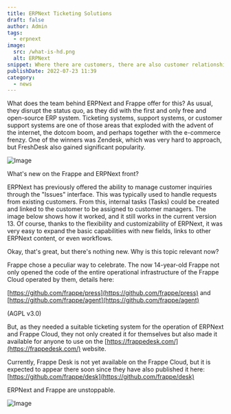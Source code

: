 ```yaml
---
title: ERPNext Ticketing Solutions
draft: false
author: Admin
tags:
  - erpnext
image:
  src: /what-is-hd.png
  alt: ERPNext
snippet: Where there are customers, there are also customer relationships. And this is an integral part of the complete customer experience, making it essential for both customers and customer support staff to care about how customer support is handled.
publishDate: 2022-07-23 11:39
category:
  - news
---
```


What does the team behind ERPNext and Frappe offer for this? As usual, they disrupt the status quo, as they did with the first and only free and open-source ERP system. Ticketing systems, support systems, or customer support systems are one of those areas that exploded with the advent of the internet, the dotcom boom, and perhaps together with the e-commerce frenzy. One of the winners was Zendesk, which was very hard to approach, but FreshDesk also gained significant popularity.

![Image](/images/what-is-hd.png)

What's new on the Frappe and ERPNext front?

ERPNext has previously offered the ability to manage customer inquiries through the "Issues" interface. This was typically used to handle requests from existing customers. From this, internal tasks (Tasks) could be created and linked to the customer to be assigned to customer managers. The image below shows how it worked, and it still works in the current version 13. Of course, thanks to the flexibility and customizability of ERPNext, it was very easy to expand the basic capabilities with new fields, links to other ERPNext content, or even workflows.

Okay, that's great, but there's nothing new. Why is this topic relevant now?

Frappe chose a peculiar way to celebrate. The now 14-year-old Frappe not only opened the code of the entire operational infrastructure of the Frappe Cloud operated by them, details here:

[https://github.com/frappe/press](https://github.com/frappe/press) and [https://github.com/frappe/agent](https://github.com/frappe/agent)

(AGPL v3.0)

But, as they needed a suitable ticketing system for the operation of ERPNext and Frappe Cloud, they not only created it for themselves but also made it available for anyone to use on the [https://frappedesk.com/](https://frappedesk.com/) website.

Currently, Frappe Desk is not yet available on the Frappe Cloud, but it is expected to appear there soon since they have also published it here: [https://github.com/frappe/desk](https://github.com/frappe/desk)

ERPNext and Frappe are unstoppable.

![Image](/images/hero-image.png)
